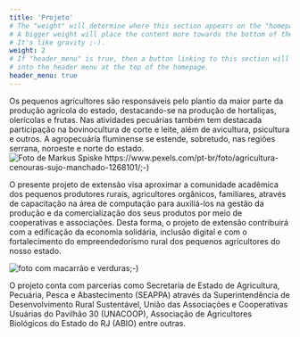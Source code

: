 ```yaml
---
title: 'Projeto'
# The "weight" will determine where this section appears on the "homepage".
# A bigger weight will place the content more towards the bottom of the page.
# It's like gravity ;-).
weight: 2
# If "header_menu" is true, then a button linking to this section will be placed
# into the header menu at the top of the homepage.
header_menu: true
---
```


Os pequenos agricultores são responsáveis pelo plantio da maior parte
da produção agrícola do estado, destacando-se na produção de
hortaliças, olerícolas e frutas. Nas atividades pecuárias também tem
destacada participação na bovinocultura de corte e leite, além de
avicultura, psicultura e outros. A agropecuária fluminense se estende,
sobretudo, nas regiões serrana, noroeste e norte do estado.
![Foto de Markus Spiske https://www.pexels.com/pt-br/foto/agricultura-cenouras-sujo-manchado-1268101/;-)](images/agricultor-cenoura.jpg)

O presente projeto de extensão visa aproximar a comunidade
acadêmica dos pequenos produtores rurais, agricultores orgânicos,
familiares, através de capacitação na área de computação para auxiliá-los na gestão da produção e da comercialização dos seus produtos por
meio de cooperativas e associações. Desta forma, o projeto de
extensão contribuirá com a edificação da economia solidária, inclusão
digital e com o fortalecimento do empreendedorismo rural dos
pequenos agricultores do nosso estado.

![foto com macarrão e verduras;-)](images/pexels-michael-89267.jpg)

O projeto conta com parcerias como Secretaria de Estado de Agricultura, Pecuária, Pesca e Abastecimento (SEAPPA) através da Superintendência de
Desenvolvimento Rural Sustentável, União das Associações e
Cooperativas Usuárias do Pavilhão 30 (UNACOOP), Associação de
Agricultores Biológicos do Estado do RJ (ABIO) entre outras.
